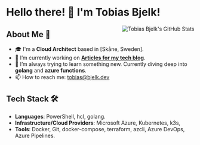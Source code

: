 # Hello there! 👋 I'm Tobias Bjelk!

<img align="right" src="https://github-readme-stats.vercel.app/api?username=tobiasbjelk&show_icons=true&theme=radical" alt="Tobias Bjelk's GitHub Stats" />

## About Me 🚀

- 🎓 I'm a **Cloud Architect** based in [Skåne, Sweden].
- 🔭 I’m currently working on **[Articles for my tech blog](https://bjelk.dev)**.
- 🌱 I’m always trying to learn something new. Currently diving deep into **golang** and **azure functions**.
- 📫 How to reach me: [tobias@bjelk.dev](mailto:tobias@bjelk.dev)

## Tech Stack 🛠

- **Languages**: PowerShell, hcl, golang.
- **Infrastructure/Cloud Providers**: Microsoft Azure, Kubernetes, k3s, 
- **Tools**: Docker, Git, docker-compose, terraform, azcli, Azure DevOps, Azure Pipelines.
